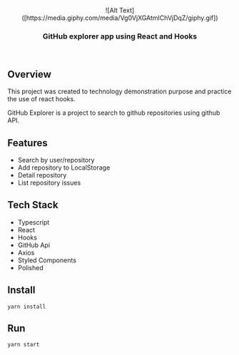 <p align="center">
  ![Alt Text]([https://media.giphy.com/media/Vg0VjXGAtmIChVjDqZ/giphy.gif])
</p>

<h3 align="center">
  GitHub explorer app using React and Hooks
</h3>

<br>

<div align="left">


## Overview

This project was created to technology demonstration purpose and practice the use of react hooks.

GitHub Explorer is a project to search to github repositories using github API.

## Features

 - Search by user/repository
 - Add repository to LocalStorage
 - Detail repository
 - List repository issues

## Tech Stack

 - Typescript
 - React
 - Hooks
 - GitHub Api
 - Axios
 - Styled Components
 - Polished

## Install

    yarn install

## Run

    yarn start

</div>
